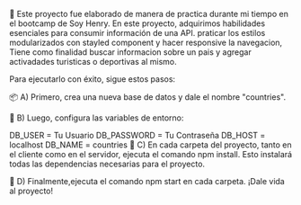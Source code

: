 🚀 Este proyecto fue elaborado de manera de practica durante mi tiempo en el bootcamp de Soy Henry. En este proyecto, adquirimos habilidades esenciales para consumir información de una API. praticar los estilos modularizados con stayled component y hacer responsive la navegacion,  Tiene como finalidad buscar informacion sobre un pais  y agregar activadades turisticas o deportivas al mismo.

Para ejecutarlo con éxito, sigue estos pasos:

📦 A) Primero, crea una nueva base de datos y dale el nombre "countries".

🔧 B) Luego, configura las variables de entorno:

DB_USER = Tu Usuario DB_PASSWORD = Tu Contraseña DB_HOST = localhost DB_NAME = countries 🔨 C) En cada carpeta del proyecto, tanto en el cliente como en el servidor, ejecuta el comando npm install. Esto instalará todas las dependencias necesarias para el proyecto.

👤 D) Finalmente,ejecuta el comando npm start en cada carpeta. ¡Dale vida al proyecto!